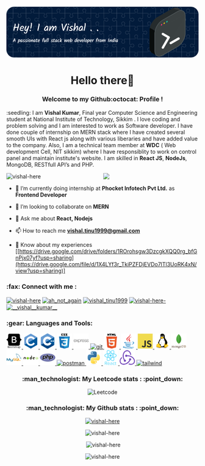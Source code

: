 ![logo](https://github.com/vishal-here/vishal-here/blob/main/github-header-image%20(1).png)
<h1 align="center">Hello there👋</h1>

<h3 align="center">  Welcome to my Github:octocat: Profile !</h3>

<p> :seedling: I am <b>Vishal Kumar</b>, Final year Computer Science and Engineering student at National Institute of Technology, Sikkim . I love coding and problem solving and I am interested to work as Software developer. I have done couple of internship on MERN stack where I have created several smooth UIs with React js along with various liberaries and have added value to the company. Also,  I am a technical team member at <b>WDC</b> ( Web development Cell, NIT sikkim) where I have responsiblity to work on control panel and maintain institute's website. I am skilled in <b>React JS</b>, <b>NodeJs</b>, MongoDB, RESTfull API’s and  PHP. </p>

<img align="right" width="250" src="https://camo.githubusercontent.com/8bf6f6d78abc81fcf9c49f10649423e73ea44bc248e83aaae8759d401c829a84/68747470733a2f2f70687973696373677572756b756c2e66696c65732e776f726470726573732e636f6d2f323031392f30322f6368617261637465722d312e676966">

<p align="left"> <img src="https://komarev.com/ghpvc/?username=vishal-here&label=Profile%20views&color=0e75b6&style=flat" alt="vishal-here" /> </p>

- 🌱 I’m currently doing internship at **Phocket Infotech Pvt Ltd.** as  **Frontend Developer**

- 👯 I’m looking to collaborate on **MERN**

- 💬 Ask me about **React, Nodejs**

- 📫 How to reach me **vishal.tinu1999@gmail.com**

- 📄 Know about my experiences [[https://drive.google.com/drive/folders/1ROrohsgw3DzcgkXQQ0rg_bfGnPjx07yf?usp=sharing](https://drive.google.com/file/d/1X4LYf3r_TkiPZFDjEVDo7lTl3UoRK4xN/view?usp=sharing)]

<h3 align="left">:fax: Connect with me :</h3>
<p align="left">
<a href="https://linkedin.com/in/vishal-here" target="blank"><img align="center" src="https://raw.githubusercontent.com/rahuldkjain/github-profile-readme-generator/master/src/images/icons/Social/linked-in-alt.svg" alt="vishal-here" height="30" width="40" /></a>
<a href="https://www.codechef.com/users/ah_not_again" target="blank"><img align="center" src="https://cdn.jsdelivr.net/npm/simple-icons@3.1.0/icons/codechef.svg" alt="ah_not_again" height="30" width="40" /></a>
<a href="https://www.hackerrank.com/vishal_tinu1999" target="blank"><img align="center" src="https://raw.githubusercontent.com/rahuldkjain/github-profile-readme-generator/master/src/images/icons/Social/hackerrank.svg" alt="vishal_tinu1999" height="30" width="40" /></a>
<a href="https://www.leetcode.com/vishal_here" target="blank"><img align="center" src="https://raw.githubusercontent.com/rahuldkjain/github-profile-readme-generator/master/src/images/icons/Social/leet-code.svg" alt="vishal-here-" height="30" width="40" /></a>
<a href="https://instagram.com/__vishal__kumar__" target="blank"><img align="center" src="https://raw.githubusercontent.com/rahuldkjain/github-profile-readme-generator/master/src/images/icons/Social/instagram.svg" alt="__vishal__kumar__" height="30" width="40" /></a>
</p>

<h3 align="left"> :gear: Languages and Tools:</h3>

<p align="left"> <a href="https://getbootstrap.com" target="_blank" rel="noreferrer"> <img src="https://raw.githubusercontent.com/devicons/devicon/master/icons/bootstrap/bootstrap-plain-wordmark.svg" alt="bootstrap" width="40" height="40"/> </a> <a href="https://www.cprogramming.com/" target="_blank" rel="noreferrer"> <img src="https://raw.githubusercontent.com/devicons/devicon/master/icons/c/c-original.svg" alt="c" width="40" height="40"/> </a> <a href="https://www.w3schools.com/cpp/" target="_blank" rel="noreferrer"> <img src="https://raw.githubusercontent.com/devicons/devicon/master/icons/cplusplus/cplusplus-original.svg" alt="cplusplus" width="40" height="40"/> </a> <a href="https://www.w3schools.com/css/" target="_blank" rel="noreferrer"> <img src="https://raw.githubusercontent.com/devicons/devicon/master/icons/css3/css3-original-wordmark.svg" alt="css3" width="40" height="40"/> </a> <a href="https://expressjs.com" target="_blank" rel="noreferrer"> <img src="https://raw.githubusercontent.com/devicons/devicon/master/icons/express/express-original-wordmark.svg" alt="express" width="40" height="40"/> </a> <a href="https://git-scm.com/" target="_blank" rel="noreferrer"> <img src="https://www.vectorlogo.zone/logos/git-scm/git-scm-icon.svg" alt="git" width="40" height="40"/> </a> <a href="https://www.w3.org/html/" target="_blank" rel="noreferrer"> <img src="https://raw.githubusercontent.com/devicons/devicon/master/icons/html5/html5-original-wordmark.svg" alt="html5" width="40" height="40"/> </a> <a href="https://www.java.com" target="_blank" rel="noreferrer"> <img src="https://raw.githubusercontent.com/devicons/devicon/master/icons/java/java-original.svg" alt="java" width="40" height="40"/> </a> <a href="https://developer.mozilla.org/en-US/docs/Web/JavaScript" target="_blank" rel="noreferrer"> <img src="https://raw.githubusercontent.com/devicons/devicon/master/icons/javascript/javascript-original.svg" alt="javascript" width="40" height="40"/> </a> <a href="https://www.linux.org/" target="_blank" rel="noreferrer"> <img src="https://raw.githubusercontent.com/devicons/devicon/master/icons/linux/linux-original.svg" alt="linux" width="40" height="40"/> </a> <a href="https://www.mongodb.com/" target="_blank" rel="noreferrer"> <img src="https://raw.githubusercontent.com/devicons/devicon/master/icons/mongodb/mongodb-original-wordmark.svg" alt="mongodb" width="40" height="40"/> </a> <a href="https://www.mysql.com/" target="_blank" rel="noreferrer"> <img src="https://raw.githubusercontent.com/devicons/devicon/master/icons/mysql/mysql-original-wordmark.svg" alt="mysql" width="40" height="40"/> </a> <a href="https://nodejs.org" target="_blank" rel="noreferrer"> <img src="https://raw.githubusercontent.com/devicons/devicon/master/icons/nodejs/nodejs-original-wordmark.svg" alt="nodejs" width="40" height="40"/> </a> <a href="https://www.php.net" target="_blank" rel="noreferrer"> <img src="https://raw.githubusercontent.com/devicons/devicon/master/icons/php/php-original.svg" alt="php" width="40" height="40"/> </a> <a href="https://postman.com" target="_blank" rel="noreferrer"> <img src="https://www.vectorlogo.zone/logos/getpostman/getpostman-icon.svg" alt="postman" width="40" height="40"/> </a> <a href="https://www.python.org" target="_blank" rel="noreferrer"> <img src="https://raw.githubusercontent.com/devicons/devicon/master/icons/python/python-original.svg" alt="python" width="40" height="40"/> </a> <a href="https://reactjs.org/" target="_blank" rel="noreferrer"> <img src="https://raw.githubusercontent.com/devicons/devicon/master/icons/react/react-original-wordmark.svg" alt="react" width="40" height="40"/> </a> <a href="https://redux.js.org" target="_blank" rel="noreferrer"> <img src="https://raw.githubusercontent.com/devicons/devicon/master/icons/redux/redux-original.svg" alt="redux" width="40" height="40"/> </a> <a href="https://tailwindcss.com/" target="_blank" rel="noreferrer"> <img src="https://www.vectorlogo.zone/logos/tailwindcss/tailwindcss-icon.svg" alt="tailwind" width="40" height="40"/> </a> </p>

<h3 align="center"> :man_technologist: My Leetcode stats : :point_down: </h3>

<div align="center">
  
![Leetcode](https://leetcard.jacoblin.cool/vishal_here?ext=activity)

</d>
 
<h3> :man_technologist: My Github stats : :point_down: </h3>

<p align="center"> <a href="https://github.com/ryo-ma/github-profile-trophy"><img src="https://github-profile-trophy.vercel.app/?username=vishal-here" alt="vishal-here" /></a> </p>

<p align="center"><img  src="https://github-readme-stats.vercel.app/api/top-langs?username=vishal-here&show_icons=true&locale=en&layout=compact" alt="vishal-here" /></p>

<p align="center">&nbsp;<img  src="https://github-readme-stats.vercel.app/api?username=vishal-here&show_icons=true&locale=en" alt="vishal-here" /></p>

<p align="center"><img  src="https://github-readme-streak-stats.herokuapp.com/?user=vishal-here&" alt="vishal-here" /></p>

